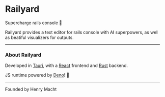 # Railyard
Supercharge rails console 🚂

Railyard provides a text editor for rails console with AI superpowers, as well as beatiful visualizers for outputs.

---

### About Railyard

Developed in [Tauri](https://tauri.app/), with a [React](https://react.dev/) frontend and [Rust](https://rust-lang.org/) backend. 

JS runtime powered by [Deno](https://deno.com/)! 🦖

---

Founded by Henry Macht
